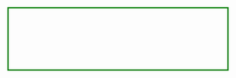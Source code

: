 <html>
<head>
      <meta name="viewport" content="width=device-width, initial-scale=1.0">
      <title>Prayer Meet</title>
      <script src="/assets/js/jquery-1.8.2.min.js"></script>
</head>
<body>
      <style>
.center {
  padding: 70px 0;
  border: 3px solid green;
  text-align: center;
}
</style>
<div class="center" id="main"></div>
      
<script>
$('#main').html("<p>Loading meeting link. Please wait ...</p>");

// Make an AJAX call to Google Script
var request = jQuery.ajax({
      crossDomain: true,
      url: "https://script.google.com/macros/s/AKfycbxGoWfDAFhBF8Ke31IX4CU1pixoEDsJgjPI9w9PUP5sgzMKWQ0/exec?callback=loadData",
      method: "GET",
      dataType: "jsonp"
    });

// load the returned url
  function loadData(e) {
      window.open(e);
      $('#main').html("<a id='link' href='"+e+"'><img src='/assets/img/logo.png'><br><br>Click here to open the app</a>");
      }
</script>
</body>
</html>
